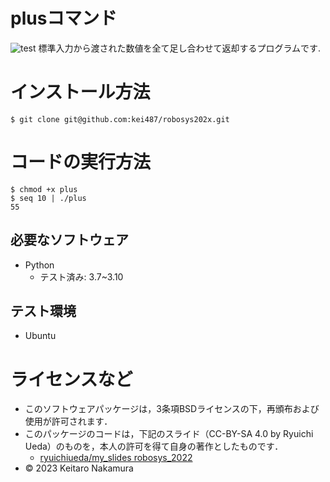 # plusコマンド
![test](https://github.com/kei487/robosys202x/actions/workflows/test.yml/badge.svg)
  標準入力から渡された数値を全て足し合わせて返却するプログラムです.

# インストール方法
```
$ git clone git@github.com:kei487/robosys202x.git
```

# コードの実行方法
```
$ chmod +x plus
$ seq 10 | ./plus 
55
```
## 必要なソフトウェア
* Python
   *  テスト済み: 3.7~3.10

## テスト環境
* Ubuntu

# ライセンスなど
* このソフトウェアパッケージは，3条項BSDライセンスの下，再頒布および使用が許可されます．
 * このパッケージのコードは，下記のスライド（CC-BY-SA 4.0 by Ryuichi Ueda）のものを，本人の許可を得て自身の著作としたものです．
      * [ryuichiueda/my_slides robosys_2022](https://github.com/ryuichiueda/my_slides/tree/master/robosys_2022)
* © 2023 Keitaro Nakamura 
